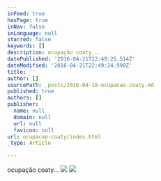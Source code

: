 ```yaml
---
inFeed: true
hasPage: true
inNav: false
inLanguage: null
starred: false
keywords: []
description: ocupação coaty...
datePublished: '2016-04-21T22:49:25.514Z'
dateModified: '2016-04-21T22:49:24.990Z'
title: ''
author: []
sourcePath: _posts/2016-04-18-ocupacao-coaty.md
published: true
authors: []
publisher:
  name: null
  domain: null
  url: null
  favicon: null
url: ocupacao-coaty/index.html
_type: Article

---
```

ocupação coaty...
![](https://the-grid-user-content.s3-us-west-2.amazonaws.com/1901b0f8-198e-4718-8ef2-13719ecf31af.jpg)
![](https://the-grid-user-content.s3-us-west-2.amazonaws.com/9545da99-20bd-46b7-854a-c16335e73ee1.jpg)